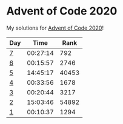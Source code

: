 # Advent of Code 2020
My solutions for [Advent of Code 2020](https://adventofcode.com/2020/)!

| Day          | Time     | Rank  |
| ------------ | -------- | ----- |
| [7](day_7)   | 00:27:14 | 792   |
| [6](day_6)   | 00:15:57 | 2746  |
| [5](day_5)   | 14:45:17 | 40453 |
| [4](day_4)   | 00:33:56 | 1678  |
| [3](day_3)   | 00:20:44 | 3217  |
| [2](day_2)   | 15:03:46 | 54892 |
| [1](day_1)   | 00:10:37 | 1294  |
